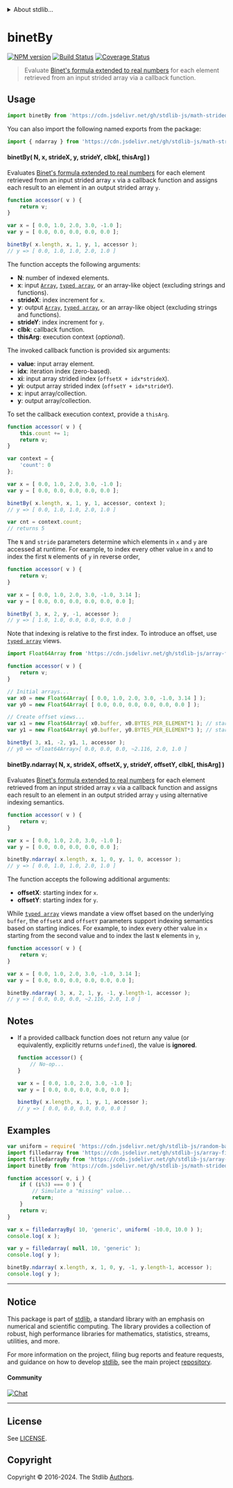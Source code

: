 <!--

@license Apache-2.0

Copyright (c) 2021 The Stdlib Authors.

Licensed under the Apache License, Version 2.0 (the "License");
you may not use this file except in compliance with the License.
You may obtain a copy of the License at

   http://www.apache.org/licenses/LICENSE-2.0

Unless required by applicable law or agreed to in writing, software
distributed under the License is distributed on an "AS IS" BASIS,
WITHOUT WARRANTIES OR CONDITIONS OF ANY KIND, either express or implied.
See the License for the specific language governing permissions and
limitations under the License.

-->

<!-- lint disable maximum-heading-length -->


<details>
  <summary>
    About stdlib...
  </summary>
  <p>We believe in a future in which the web is a preferred environment for numerical computation. To help realize this future, we've built stdlib. stdlib is a standard library, with an emphasis on numerical and scientific computation, written in JavaScript (and C) for execution in browsers and in Node.js.</p>
  <p>The library is fully decomposable, being architected in such a way that you can swap out and mix and match APIs and functionality to cater to your exact preferences and use cases.</p>
  <p>When you use stdlib, you can be absolutely certain that you are using the most thorough, rigorous, well-written, studied, documented, tested, measured, and high-quality code out there.</p>
  <p>To join us in bringing numerical computing to the web, get started by checking us out on <a href="https://github.com/stdlib-js/stdlib">GitHub</a>, and please consider <a href="https://opencollective.com/stdlib">financially supporting stdlib</a>. We greatly appreciate your continued support!</p>
</details>

# binetBy

[![NPM version][npm-image]][npm-url] [![Build Status][test-image]][test-url] [![Coverage Status][coverage-image]][coverage-url] <!-- [![dependencies][dependencies-image]][dependencies-url] -->

> Evaluate [Binet's formula extended to real numbers][@stdlib/math/base/special/binet] for each element retrieved from an input strided array via a callback function.

<section class="intro">

</section>

<!-- /.intro -->



<section class="usage">

## Usage

```javascript
import binetBy from 'https://cdn.jsdelivr.net/gh/stdlib-js/math-strided-special-binet-by@deno/mod.js';
```

You can also import the following named exports from the package:

```javascript
import { ndarray } from 'https://cdn.jsdelivr.net/gh/stdlib-js/math-strided-special-binet-by@deno/mod.js';
```

#### binetBy( N, x, strideX, y, strideY, clbk\[, thisArg] )

Evaluates [Binet's formula extended to real numbers][@stdlib/math/base/special/binet] for each element retrieved from an input strided array `x` via a callback function and assigns each result to an element in an output strided array `y`.

```javascript
function accessor( v ) {
    return v;
}

var x = [ 0.0, 1.0, 2.0, 3.0, -1.0 ];
var y = [ 0.0, 0.0, 0.0, 0.0, 0.0 ];

binetBy( x.length, x, 1, y, 1, accessor );
// y => [ 0.0, 1.0, 1.0, 2.0, 1.0 ]
```

The function accepts the following arguments:

-   **N**: number of indexed elements.
-   **x**: input [`Array`][mdn-array], [`typed array`][mdn-typed-array], or an array-like object (excluding strings and functions).
-   **strideX**: index increment for `x`.
-   **y**: output [`Array`][mdn-array], [`typed array`][mdn-typed-array], or an array-like object (excluding strings and functions).
-   **strideY**: index increment for `y`.
-   **clbk**: callback function.
-   **thisArg**: execution context (_optional_).

The invoked callback function is provided six arguments:

-   **value**: input array element.
-   **idx**: iteration index (zero-based).
-   **xi**: input array strided index (`offsetX + idx*strideX`).
-   **yi**: output array strided index (`offsetY + idx*strideY`).
-   **x**: input array/collection.
-   **y**: output array/collection.

To set the callback execution context, provide a `thisArg`.

```javascript
function accessor( v ) {
    this.count += 1;
    return v;
}

var context = {
    'count': 0
};

var x = [ 0.0, 1.0, 2.0, 3.0, -1.0 ];
var y = [ 0.0, 0.0, 0.0, 0.0, 0.0 ];

binetBy( x.length, x, 1, y, 1, accessor, context );
// y => [ 0.0, 1.0, 1.0, 2.0, 1.0 ]

var cnt = context.count;
// returns 5
```

The `N` and `stride` parameters determine which elements in `x` and `y` are accessed at runtime. For example, to index every other value in `x` and to index the first `N` elements of `y` in reverse order,

```javascript
function accessor( v ) {
    return v;
}

var x = [ 0.0, 1.0, 2.0, 3.0, -1.0, 3.14 ];
var y = [ 0.0, 0.0, 0.0, 0.0, 0.0, 0.0 ];

binetBy( 3, x, 2, y, -1, accessor );
// y => [ 1.0, 1.0, 0.0, 0.0, 0.0, 0.0 ]
```

Note that indexing is relative to the first index. To introduce an offset, use [`typed array`][mdn-typed-array] views.

```javascript
import Float64Array from 'https://cdn.jsdelivr.net/gh/stdlib-js/array-float64@deno/mod.js';

function accessor( v ) {
    return v;
}

// Initial arrays...
var x0 = new Float64Array( [ 0.0, 1.0, 2.0, 3.0, -1.0, 3.14 ] );
var y0 = new Float64Array( [ 0.0, 0.0, 0.0, 0.0, 0.0, 0.0 ] );

// Create offset views...
var x1 = new Float64Array( x0.buffer, x0.BYTES_PER_ELEMENT*1 ); // start at 2nd element
var y1 = new Float64Array( y0.buffer, y0.BYTES_PER_ELEMENT*3 ); // start at 4th element

binetBy( 3, x1, -2, y1, 1, accessor );
// y0 => <Float64Array>[ 0.0, 0.0, 0.0, ~2.116, 2.0, 1.0 ]
```

#### binetBy.ndarray( N, x, strideX, offsetX, y, strideY, offsetY, clbk\[, thisArg] )

Evaluates [Binet's formula extended to real numbers][@stdlib/math/base/special/binet] for each element retrieved from an input strided array `x` via a callback function and assigns each result to an element in an output strided array `y` using alternative indexing semantics.

```javascript
function accessor( v ) {
    return v;
}

var x = [ 0.0, 1.0, 2.0, 3.0, -1.0 ];
var y = [ 0.0, 0.0, 0.0, 0.0, 0.0 ];

binetBy.ndarray( x.length, x, 1, 0, y, 1, 0, accessor );
// y => [ 0.0, 1.0, 1.0, 2.0, 1.0 ]
```

The function accepts the following additional arguments:

-   **offsetX**: starting index for `x`.
-   **offsetY**: starting index for `y`.

While [`typed array`][mdn-typed-array] views mandate a view offset based on the underlying `buffer`, the `offsetX` and `offsetY` parameters support indexing semantics based on starting indices. For example, to index every other value in `x` starting from the second value and to index the last `N` elements in `y`,

```javascript
function accessor( v ) {
    return v;
}

var x = [ 0.0, 1.0, 2.0, 3.0, -1.0, 3.14 ];
var y = [ 0.0, 0.0, 0.0, 0.0, 0.0, 0.0 ];

binetBy.ndarray( 3, x, 2, 1, y, -1, y.length-1, accessor );
// y => [ 0.0, 0.0, 0.0, ~2.116, 2.0, 1.0 ]
```

</section>

<!-- /.usage -->

<section class="notes">

## Notes

-   If a provided callback function does not return any value (or equivalently, explicitly returns `undefined`), the value is **ignored**.

    ```javascript
    function accessor() {
        // No-op...
    }

    var x = [ 0.0, 1.0, 2.0, 3.0, -1.0 ];
    var y = [ 0.0, 0.0, 0.0, 0.0, 0.0 ];

    binetBy( x.length, x, 1, y, 1, accessor );
    // y => [ 0.0, 0.0, 0.0, 0.0, 0.0 ]
    ```

</section>

<!-- /.notes -->

<section class="examples">

## Examples

<!-- eslint no-undef: "error" -->

```javascript
var uniform = require( 'https://cdn.jsdelivr.net/gh/stdlib-js/random-base-uniform' ).factory;
import filledarray from 'https://cdn.jsdelivr.net/gh/stdlib-js/array-filled@deno/mod.js';
import filledarrayBy from 'https://cdn.jsdelivr.net/gh/stdlib-js/array-filled-by@deno/mod.js';
import binetBy from 'https://cdn.jsdelivr.net/gh/stdlib-js/math-strided-special-binet-by@deno/mod.js';

function accessor( v, i ) {
    if ( (i%3) === 0 ) {
        // Simulate a "missing" value...
        return;
    }
    return v;
}

var x = filledarrayBy( 10, 'generic', uniform( -10.0, 10.0 ) );
console.log( x );

var y = filledarray( null, 10, 'generic' );
console.log( y );

binetBy.ndarray( x.length, x, 1, 0, y, -1, y.length-1, accessor );
console.log( y );
```

</section>

<!-- /.examples -->

<!-- Section for related `stdlib` packages. Do not manually edit this section, as it is automatically populated. -->

<section class="related">

</section>

<!-- /.related -->

<!-- Section for all links. Make sure to keep an empty line after the `section` element and another before the `/section` close. -->


<section class="main-repo" >

* * *

## Notice

This package is part of [stdlib][stdlib], a standard library with an emphasis on numerical and scientific computing. The library provides a collection of robust, high performance libraries for mathematics, statistics, streams, utilities, and more.

For more information on the project, filing bug reports and feature requests, and guidance on how to develop [stdlib][stdlib], see the main project [repository][stdlib].

#### Community

[![Chat][chat-image]][chat-url]

---

## License

See [LICENSE][stdlib-license].


## Copyright

Copyright &copy; 2016-2024. The Stdlib [Authors][stdlib-authors].

</section>

<!-- /.stdlib -->

<!-- Section for all links. Make sure to keep an empty line after the `section` element and another before the `/section` close. -->

<section class="links">

[npm-image]: http://img.shields.io/npm/v/@stdlib/math-strided-special-binet-by.svg
[npm-url]: https://npmjs.org/package/@stdlib/math-strided-special-binet-by

[test-image]: https://github.com/stdlib-js/math-strided-special-binet-by/actions/workflows/test.yml/badge.svg?branch=main
[test-url]: https://github.com/stdlib-js/math-strided-special-binet-by/actions/workflows/test.yml?query=branch:main

[coverage-image]: https://img.shields.io/codecov/c/github/stdlib-js/math-strided-special-binet-by/main.svg
[coverage-url]: https://codecov.io/github/stdlib-js/math-strided-special-binet-by?branch=main

<!--

[dependencies-image]: https://img.shields.io/david/stdlib-js/math-strided-special-binet-by.svg
[dependencies-url]: https://david-dm.org/stdlib-js/math-strided-special-binet-by/main

-->

[chat-image]: https://img.shields.io/gitter/room/stdlib-js/stdlib.svg
[chat-url]: https://app.gitter.im/#/room/#stdlib-js_stdlib:gitter.im

[stdlib]: https://github.com/stdlib-js/stdlib

[stdlib-authors]: https://github.com/stdlib-js/stdlib/graphs/contributors

[umd]: https://github.com/umdjs/umd
[es-module]: https://developer.mozilla.org/en-US/docs/Web/JavaScript/Guide/Modules

[deno-url]: https://github.com/stdlib-js/math-strided-special-binet-by/tree/deno
[deno-readme]: https://github.com/stdlib-js/math-strided-special-binet-by/blob/deno/README.md
[umd-url]: https://github.com/stdlib-js/math-strided-special-binet-by/tree/umd
[umd-readme]: https://github.com/stdlib-js/math-strided-special-binet-by/blob/umd/README.md
[esm-url]: https://github.com/stdlib-js/math-strided-special-binet-by/tree/esm
[esm-readme]: https://github.com/stdlib-js/math-strided-special-binet-by/blob/esm/README.md
[branches-url]: https://github.com/stdlib-js/math-strided-special-binet-by/blob/main/branches.md

[stdlib-license]: https://raw.githubusercontent.com/stdlib-js/math-strided-special-binet-by/main/LICENSE

[mdn-array]: https://developer.mozilla.org/en-US/docs/Web/JavaScript/Reference/Global_Objects/Array

[mdn-typed-array]: https://developer.mozilla.org/en-US/docs/Web/JavaScript/Reference/Global_Objects/TypedArray

[@stdlib/math/base/special/binet]: https://github.com/stdlib-js/math-base-special-binet/tree/deno

</section>

<!-- /.links -->
